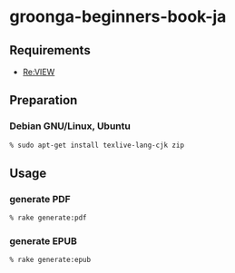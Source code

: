 # groonga-beginners-book-ja

## Requirements

* [Re:VIEW](https://github.com/kmuto/review)

## Preparation

### Debian GNU/Linux, Ubuntu

```zsh
% sudo apt-get install texlive-lang-cjk zip
```

## Usage

### generate PDF

```zsh
% rake generate:pdf
```

### generate EPUB

```zsh
% rake generate:epub
```
